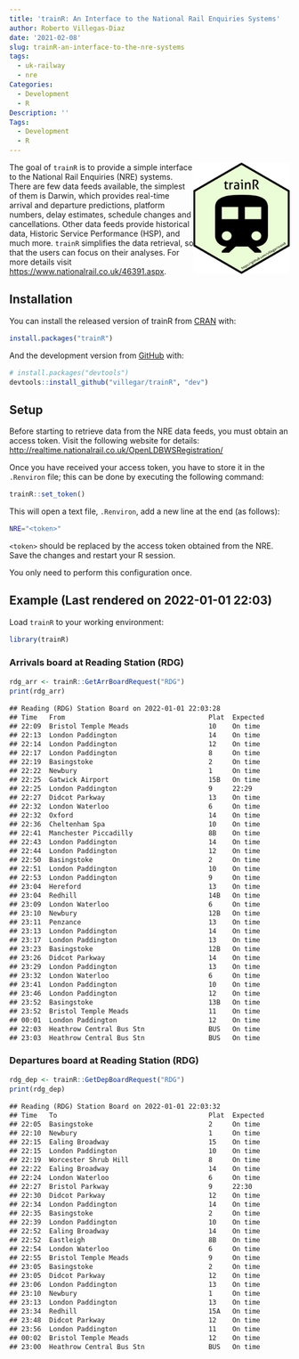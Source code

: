 ```yaml
---
title: 'trainR: An Interface to the National Rail Enquiries Systems'
author: Roberto Villegas-Diaz
date: '2021-02-08'
slug: trainR-an-interface-to-the-nre-systems
tags:
  - uk-railway
  - nre
Categories:
  - Development
  - R
Description: ''
Tags:
  - Development
  - R
---
```


<img src="https://raw.githubusercontent.com/villegar/trainR/main/inst/images/logo.png" alt="logo" align="right" height=200px/>

The goal of `trainR` is to provide a simple interface to the 
National Rail Enquiries (NRE) systems. There are few data feeds 
available, the simplest of them is Darwin, which provides real-time 
arrival and departure predictions, platform numbers, delay estimates, 
schedule changes and cancellations. Other data feeds provide historical 
data, Historic Service Performance (HSP), and much more. `trainR` 
simplifies the data retrieval, so that the users can focus on their 
analyses. For more details visit 
https://www.nationalrail.co.uk/46391.aspx.

## Installation

You can install the released version of trainR from [CRAN](https://CRAN.R-project.org) with:

``` r
install.packages("trainR")
```

And the development version from [GitHub](https://github.com/) with:

``` r
# install.packages("devtools")
devtools::install_github("villegar/trainR", "dev")
```

## Setup
Before starting to retrieve data from the NRE data feeds, you must obtain an access token. 
Visit the following website for details: http://realtime.nationalrail.co.uk/OpenLDBWSRegistration/

Once you have received your access token, you have to store it in the `.Renviron` file; this can be 
done by executing the following command:


```r
trainR::set_token()
```

This will open a text file, `.Renviron`, add a new line at the end (as follows):

```bash
NRE="<token>"
```

`<token>` should be replaced by the access token obtained from the NRE. Save the changes and restart 
your R session.

You only need to perform this configuration once.

## Example (Last rendered on 2022-01-01 22:03)

Load `trainR` to your working environment:

```r
library(trainR)
```

### Arrivals board at Reading Station (RDG)


```r
rdg_arr <- trainR::GetArrBoardRequest("RDG")
print(rdg_arr)
```

```
## Reading (RDG) Station Board on 2022-01-01 22:03:28
## Time   From                                    Plat  Expected
## 22:09  Bristol Temple Meads                    10    On time
## 22:13  London Paddington                       14    On time
## 22:14  London Paddington                       12    On time
## 22:17  London Paddington                       8     On time
## 22:19  Basingstoke                             2     On time
## 22:22  Newbury                                 1     On time
## 22:25  Gatwick Airport                         15B   On time
## 22:25  London Paddington                       9     22:29
## 22:27  Didcot Parkway                          13    On time
## 22:32  London Waterloo                         6     On time
## 22:32  Oxford                                  14    On time
## 22:36  Cheltenham Spa                          10    On time
## 22:41  Manchester Piccadilly                   8B    On time
## 22:43  London Paddington                       14    On time
## 22:44  London Paddington                       12    On time
## 22:50  Basingstoke                             2     On time
## 22:51  London Paddington                       10    On time
## 22:53  London Paddington                       9     On time
## 23:04  Hereford                                13    On time
## 23:04  Redhill                                 14B   On time
## 23:09  London Waterloo                         6     On time
## 23:10  Newbury                                 12B   On time
## 23:11  Penzance                                13    On time
## 23:13  London Paddington                       14    On time
## 23:17  London Paddington                       13    On time
## 23:23  Basingstoke                             12B   On time
## 23:26  Didcot Parkway                          14    On time
## 23:29  London Paddington                       13    On time
## 23:32  London Waterloo                         6     On time
## 23:41  London Paddington                       10    On time
## 23:46  London Paddington                       12    On time
## 23:52  Basingstoke                             13B   On time
## 23:52  Bristol Temple Meads                    11    On time
## 00:01  London Paddington                       12    On time
## 22:03  Heathrow Central Bus Stn                BUS   On time
## 23:03  Heathrow Central Bus Stn                BUS   On time
```

### Departures board at Reading Station (RDG)


```r
rdg_dep <- trainR::GetDepBoardRequest("RDG")
print(rdg_dep)
```

```
## Reading (RDG) Station Board on 2022-01-01 22:03:32
## Time   To                                      Plat  Expected
## 22:05  Basingstoke                             2     On time
## 22:10  Newbury                                 1     On time
## 22:15  Ealing Broadway                         15    On time
## 22:15  London Paddington                       10    On time
## 22:19  Worcester Shrub Hill                    8     On time
## 22:22  Ealing Broadway                         14    On time
## 22:24  London Waterloo                         6     On time
## 22:27  Bristol Parkway                         9     22:30
## 22:30  Didcot Parkway                          12    On time
## 22:34  London Paddington                       14    On time
## 22:35  Basingstoke                             2     On time
## 22:39  London Paddington                       10    On time
## 22:52  Ealing Broadway                         14    On time
## 22:52  Eastleigh                               8B    On time
## 22:54  London Waterloo                         6     On time
## 22:55  Bristol Temple Meads                    9     On time
## 23:05  Basingstoke                             2     On time
## 23:05  Didcot Parkway                          12    On time
## 23:06  London Paddington                       13    On time
## 23:10  Newbury                                 1     On time
## 23:13  London Paddington                       13    On time
## 23:34  Redhill                                 15A   On time
## 23:48  Didcot Parkway                          12    On time
## 23:56  London Paddington                       11    On time
## 00:02  Bristol Temple Meads                    12    On time
## 23:00  Heathrow Central Bus Stn                BUS   On time
```
